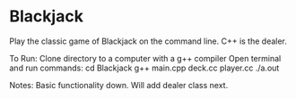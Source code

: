 # Blackjack
Play the classic game of Blackjack on the command line. C++ is the dealer.

To Run:
Clone directory to a computer with a g++ compiler
Open terminal and run commands:
cd Blackjack
g++ main.cpp deck.cc player.cc
./a.out

Notes:
Basic functionality down. Will add dealer class next.
